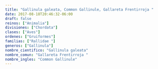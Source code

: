 ```yaml
---
title: "Gallinula galeata, Common Gallinule, Gallareta Frentirroja "
date: 2017-08-18T20:46:32-06:00
draft: false
reinos: ["Animalia"]
divisiones: ["Chordata"]
clases: ["Aves"]
ordenes: ["Gruiformes"]
familias: ["Rallidae "]
generos: ["Gallinula"]
nombre_cientifico: "Gallinula galeata"
nombre_comun: "Gallareta Frentirroja "
nombre_ingles: "Common Gallinule"
---
```

